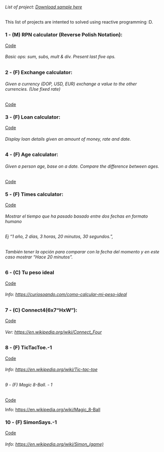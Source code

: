 
###### List of project: [Download sample here](https://github.com/fbencosme/prj-course-basic/blob/master/app/release/app-release.apk)
This list of projects are intented to solved using reactive programming :D.

### 1 - (M) RPN calculator (Reverse Polish Notation):

[Code](https://github.com/fbencosme/prj-course-basic/tree/master/app/src/main/java/com/altice/eteco/course/basic/rnp)

###### Basic ops: sum, subs, mult & div. Present last five ops.


### 2 - (F) Exchange calculator:

###### Given a currency (DOP, USD, EUR) exchange a value to the other currencies. (Use fixed rate)

[Code](https://github.com/fbencosme/prj-course-basic/tree/master/app/src/main/java/com/altice/eteco/course/basic/exchange)

### 3 - (F) Loan calculator:

[Code](https://github.com/fbencosme/prj-course-basic/tree/master/app/src/main/java/com/altice/eteco/course/basic/loan)

###### Display loan details given an amount of money, rate and date.


### 4 - (F) Age calculator:

###### Given a person age, base on a date. Compare the difference between ages.

[Code](https://github.com/fbencosme/prj-course-basic/tree/master/app/src/main/java/com/altice/eteco/course/basic/age)


### 5 - (F) Times calculator:

[Code](https://github.com/fbencosme/prj-course-basic/tree/master/app/src/main/java/com/altice/eteco/course/basic/time)

###### Mostrar el tiempo que ha pasado basado entre dos fechas en formato humano
###### Ej “1 año, 2 días, 3 horas, 20 minutos, 30 segundos.”, 
###### También tener la opción para comparar con la fecha del momento y en este caso mostrar “Hace 20 minutos”.

### 6 - (C) Tu peso ideal

[Code](https://github.com/fbencosme/prj-course-basic/tree/master/app/src/main/java/com/altice/eteco/course/basic/weight)

###### Info: https://curiosoando.com/como-calcular-mi-peso-ideal

### 7 - (C) Connect4(6x7“HxW”):

[Code](https://github.com/fbencosme/prj-course-basic/tree/master/app/src/main/java/com/altice/eteco/course/basic/connect4)

###### Ver: https://en.wikipedia.org/wiki/Connect_Four

### 8 - (F) TicTacToe.-1

[Code](https://github.com/fbencosme/prj-course-basic/tree/master/app/src/main/java/com/altice/eteco/course/basic/ticTactToe)

###### Info: https://en.wikipedia.org/wiki/Tic-tac-toe

###### 9 - (F) Magic 8-Ball. - 1

[Code](https://github.com/fbencosme/prj-course-basic/tree/master/app/src/main/java/com/altice/eteco/course/basic/magic8Ball)

Info: https://en.wikipedia.org/wiki/Magic_8-Ball

### 10 - (F) SimonSays.-1

[Code](https://github.com/fbencosme/prj-course-basic/tree/master/app/src/main/java/com/altice/eteco/course/basic/simonSays)

###### Info: https://en.wikipedia.org/wiki/Simon_(game)
